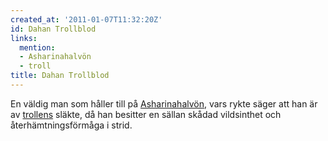 ```yaml
---
created_at: '2011-01-07T11:32:20Z'
id: Dahan Trollblod
links:
  mention:
  - Asharinahalvön
  - troll
title: Dahan Trollblod
---
```


En väldig man som håller till på [Asharinahalvön], vars rykte säger att han är av [trollens] släkte,
då han besitter en sällan skådad vildsinthet och återhämtningsförmåga i strid.

  [Asharinahalvön]: Asharinahalvön
  [trollens]: troll
